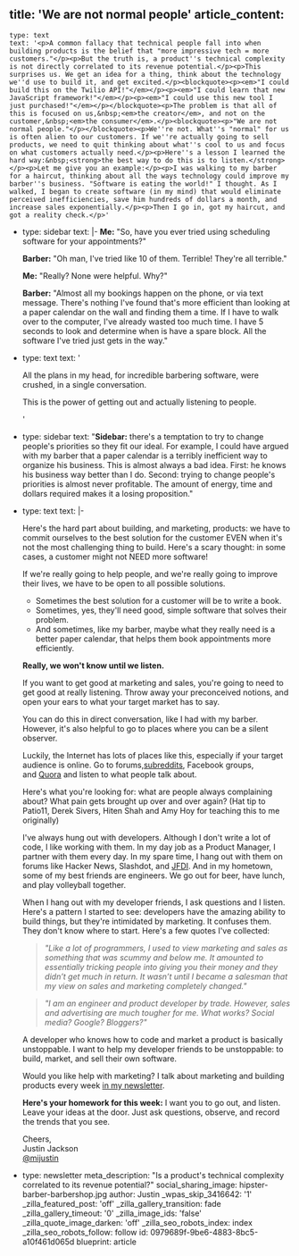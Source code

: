 title: 'We are not normal people'
article_content:
  -
    type: text
    text: '<p>A common fallacy that technical people fall into when building products is the belief that "more impressive tech = more customers."</p><p>But the truth is, a product''s technical complexity is not directly correlated to its revenue potential.</p><p>This surprises us. We get an idea for a thing, think about the technology we''d use to build it, and get excited.</p><blockquote><p><em>"I could build this on the Twilio API!"</em></p><p><em>"I could learn that new JavaScript framework!"</em></p><p><em>"I could use this new tool I just purchased!"</em></p></blockquote><p>The problem is that all of this is focused on us,&nbsp;<em>the creator</em>, and not on the customer,&nbsp;<em>the consumer</em>.</p><blockquote><p>"We are not normal people."</p></blockquote><p>We''re not. What''s "normal" for us is often alien to our customers. If we''re actually going to sell products, we need to quit thinking about what''s cool to us and focus on what customers actually need.</p><p>Here''s a lesson I learned the hard way:&nbsp;<strong>the best way to do this is to listen.</strong></p><p>Let me give you an example:</p><p>I was walking to my barber for a haircut, thinking about all the ways technology could improve my barber''s business. "Software is eating the world!" I thought. As I walked, I began to create software (in my mind) that would eliminate perceived inefficiencies, save him hundreds of dollars a month, and increase sales exponentially.</p><p>Then I go in, got my haircut, and got a reality check.</p>'
  -
    type: sidebar
    text: |-
      **Me:** "So, have you ever tried using scheduling software for your appointments?"

      **Barber:** "Oh man, I've tried like 10 of them. Terrible! They're all terrible."

      **Me:** "Really? None were helpful. Why?"

      **Barber:** "Almost all my bookings happen on the phone, or via text message. There's nothing I've found that's more efficient than looking at a paper calendar on the wall and finding them a time. If I have to walk over to the computer, I've already wasted too much time. I have 5 seconds to look and determine when is have a spare block. All the software I've tried just gets in the way."
  -
    type: text
    text: '<p>All the plans in my head, for incredible barbering software, were crushed, in a single conversation.</p><p>This is the power of getting out and actually listening to people.</p>'
  -
    type: sidebar
    text: "**Sidebar:** there's a temptation to try to change people's priorities so they fit our ideal. For example, I could have argued with my barber that a paper calendar is a terribly inefficient way to organize his business. This is almost always a bad idea. First: he knows his business way better than I do. Second: trying to change people's priorities is almost never profitable. The amount of energy, time and dollars required makes it a losing proposition."
  -
    type: text
    text: |-
      <p>Here's the hard part about building, and marketing, products: we have to commit ourselves to the best solution for the customer EVEN when it's not the most challenging thing to build. Here's a scary thought: in some cases, a customer might not NEED more software!<br></p><p>If we're really going to help people, and we're really going to improve their lives, we have to be open to all possible solutions.</p><ul><li>Sometimes the best solution for a customer will be to write a book.</li><li>Sometimes, yes, they'll need good, simple software that solves their problem.</li><li>And sometimes, like my barber, maybe what they really need is a better paper calendar, that helps them book appointments more efficiently.</li></ul><p><strong>Really, we won't know until we listen.</strong>&nbsp;</p><p>If you want to get good at marketing and sales, you're going to need to get good at really listening. Throw away your preconceived notions, and open your ears to what your target market has to say.</p><p>You can do this in direct conversation, like I had with my barber. However, it's also helpful to go to places where you can be a silent observer.</p><p>Luckily, the Internet has lots of places like this, especially if your target audience is online. Go to forums,<a href="http://www.urlesque.com/2011/01/06/whats-a-subreddit-how-reddit-works/">subreddits</a>, Facebook groups, and&nbsp;<a href="http://www.quora.com/">Quora</a>&nbsp;and listen to what people talk about.</p><p>Here's what you're looking for: what are people&nbsp;always complaining about? What pain gets brought up over and over again? (Hat tip to Patio11, Derek Sivers, Hiten Shah and Amy Hoy for teaching this to me originally)</p><p>I've always hung out with developers. Although I don't write a lot of code, I like working with them. In my day job as a Product Manager, I partner with them every day. In my spare time, I hang out with them on forums like&nbsp;Hacker News, Slashdot, and&nbsp;<a href="http://productpeople.club">JFDI</a>. And in my hometown, some of my best friends are engineers. We go out for beer, have lunch, and play volleyball together.</p><p>When I hang out with my developer friends, I ask questions and I listen. Here's a pattern I started to see: developers have the amazing ability to build things, but they're intimidated by marketing. It confuses them. They don't know where to start. Here's a few quotes I've collected:</p><blockquote><p><em>"Like a lot of programmers, I used to view marketing and sales as something that was scummy and below me. It amounted to essentially tricking people into giving you their money and they didn’t get much in return. It wasn’t until I became a salesman that my view on sales and marketing completely changed."</em></p></blockquote><blockquote><p><em>"I am an engineer and product developer by trade. However, sales and advertising are much tougher for me. What works? Social media? Google? Bloggers?"</em></p></blockquote><p>A developer who knows how to code and market a product is basically unstoppable. I want to help my developer friends to be unstoppable: to build, market, and sell their own software.</p><p>Would you like help with marketing? I talk about marketing and building products every week <a href="http://justinjackson.ca/newsletter">in my newsletter</a>.</p><p><strong>Here's your homework for this week:</strong>&nbsp;I want you to go out, and listen. Leave your ideas at the door. Just ask questions, observe, and record the trends that you see.</p><p>Cheers,<br>
      Justin Jackson<br>
      <a href="http://twitter.com/mijustin">@mijustin</a></p>
  -
    type: newsletter
meta_description: "Is a product's technical complexity correlated to its revenue potential?"
social_sharing_image: hipster-barber-barbershop.jpg
author: Justin
_wpas_skip_3416642: '1'
_zilla_featured_post: 'off'
_zilla_gallery_transition: fade
_zilla_gallery_timeout: '0'
_zilla_image_ids: 'false'
_zilla_quote_image_darken: 'off'
_zilla_seo_robots_index: index
_zilla_seo_robots_follow: follow
id: 0979689f-9be6-4883-8bc5-a10f461d065d
blueprint: article
